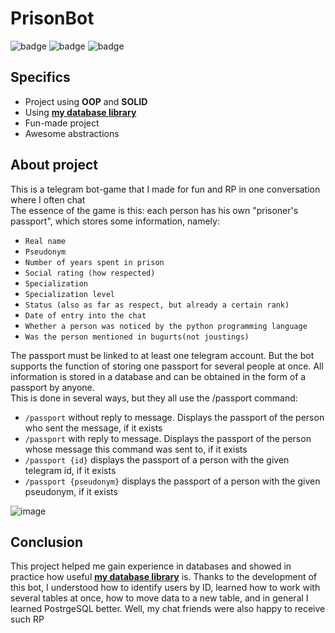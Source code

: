# PrisonBot
![badge](https://img.shields.io/static/v1?label=Language&message=C%23&color=blueviolet&style=for-the-badge)
![badge](https://img.shields.io/static/v1?label=architecture&message=Pure-Model&color=red&style=for-the-badge)
![badge](https://img.shields.io/static/v1?label=database&message=postgresql&color=blue&style=for-the-badge)

## Specifics
- Project using **OOP** and **SOLID**
- Using [**my database library**](https://github.com/Atennop1/Relational-Databases-Via-OOP)
- Fun-made project
- Awesome abstractions

## About project

This is a telegram bot-game that I made for fun and RP in one conversation where I often chat
<br>The essence of the game is this: each person has his own "prisoner's passport", which stores some information, namely: 
- ```Real name```
- ```Pseudonym```
- ```Number of years spent in prison```
- ```Social rating (how respected)```
- ```Specialization```
- ```Specialization level```
- ```Status (also as far as respect, but already a certain rank)```
- ```Date of entry into the chat```
- ```Whether a person was noticed by the python programming language```
- ```Was the person mentioned in bugurts(not joustings)```

The passport must be linked to at least one telegram account. But the bot supports the function of storing one passport for several people at once. All information is stored in a database and can be obtained in the form of a passport by anyone. 
<br>This is done in several ways, but they all use the /passport command:
- ```/passport``` without reply to message. Displays the passport of the person who sent the message, if it exists
- ```/passport``` with reply to message. Displays the passport of the person whose message this command was sent to, if it exists
- ```/passport {id}``` displays the passport of a person with the given telegram id, if it exists
- ```/passport {pseudonym}``` displays the passport of a person with the given pseudonym, if it exists

![image](https://github.com/Atennop1/PrisonBot/assets/73060890/aab34e2c-f289-4136-937c-5bda2f38d246)

## Conclusion

This project helped me gain experience in databases and showed in practice how useful [**my database library**](https://github.com/Atennop1/Relational-Databases-Via-OOP) is. Thanks to the development of this bot, I understood how to identify users by ID, learned how to work with several tables at once, how to move data to a new table, and in general I learned PostrgeSQL better. Well, my chat friends were also happy to receive such RP

